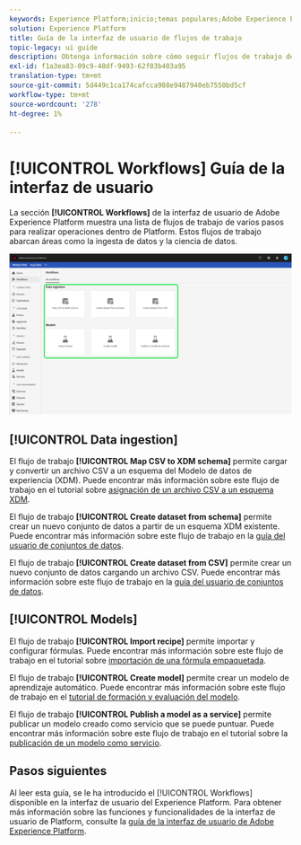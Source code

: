 ```yaml
---
keywords: Experience Platform;inicio;temas populares;Adobe Experience Platform;guía del usuario;guía de la interfaz de usuario;guía de la interfaz de usuario de flujos de trabajo;flujos de trabajo;guía del usuario sobre flujos de trabajo;
solution: Experience Platform
title: Guía de la interfaz de usuario de flujos de trabajo
topic-legacy: ui guide
description: Obtenga información sobre cómo seguir flujos de trabajo de varios pasos para realizar operaciones comunes en la interfaz de usuario de Adobe Experience Platform.
exl-id: f1a3ea83-09c9-48df-9493-62f03b403a95
translation-type: tm+mt
source-git-commit: 5d449c1ca174cafcca988e9487940eb7550bd5cf
workflow-type: tm+mt
source-wordcount: '278'
ht-degree: 1%

---
```


# [!UICONTROL Workflows] Guía de la interfaz de usuario

La sección **[!UICONTROL Workflows]** de la interfaz de usuario de Adobe Experience Platform muestra una lista de flujos de trabajo de varios pasos para realizar operaciones dentro de Platform. Estos flujos de trabajo abarcan áreas como la ingesta de datos y la ciencia de datos.

![flujos de trabajo](./images/workflows/workflows.png)

## [!UICONTROL Data ingestion]

El flujo de trabajo **[!UICONTROL Map CSV to XDM schema]** permite cargar y convertir un archivo CSV a un esquema del Modelo de datos de experiencia (XDM). Puede encontrar más información sobre este flujo de trabajo en el tutorial sobre [asignación de un archivo CSV a un esquema XDM](../ingestion/tutorials/map-a-csv-file.md).

El flujo de trabajo **[!UICONTROL Create dataset from schema]** permite crear un nuevo conjunto de datos a partir de un esquema XDM existente. Puede encontrar más información sobre este flujo de trabajo en la [guía del usuario de conjuntos de datos](../catalog/datasets/user-guide.md#schema).

El flujo de trabajo **[!UICONTROL Create dataset from CSV]** permite crear un nuevo conjunto de datos cargando un archivo CSV. Puede encontrar más información sobre este flujo de trabajo en la [guía del usuario de conjuntos de datos](../catalog/datasets/user-guide.md#csv).

## [!UICONTROL Models]

El flujo de trabajo **[!UICONTROL Import recipe]** permite importar y configurar fórmulas. Puede encontrar más información sobre este flujo de trabajo en el tutorial sobre [importación de una fórmula empaquetada](../data-science-workspace/models-recipes/import-packaged-recipe-ui.md).

El flujo de trabajo **[!UICONTROL Create model]** permite crear un modelo de aprendizaje automático. Puede encontrar más información sobre este flujo de trabajo en el [tutorial de formación y evaluación del modelo](../data-science-workspace/models-recipes/train-evaluate-model-ui.md).

El flujo de trabajo **[!UICONTROL Publish a model as a service]** permite publicar un modelo creado como servicio que se puede puntuar. Puede encontrar más información sobre este flujo de trabajo en el tutorial sobre la [publicación de un modelo como servicio](../data-science-workspace/models-recipes/publish-model-service-ui.md).

## Pasos siguientes

Al leer esta guía, se le ha introducido el [!UICONTROL Workflows] disponible en la interfaz de usuario del Experience Platform. Para obtener más información sobre las funciones y funcionalidades de la interfaz de usuario de Platform, consulte la [guía de la interfaz de usuario de Adobe Experience Platform](ui-guide.md).

